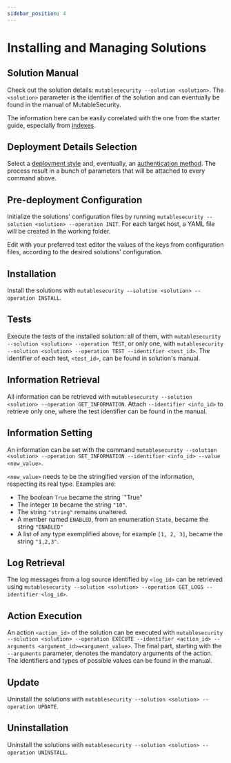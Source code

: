 ```yaml
---
sidebar_position: 4
---
```


# Installing and Managing Solutions

## Solution Manual

Check out the solution details: `mutablesecurity --solution <solution>`. The `<solution>` parameter is the identifier of the solution and can eventually be found in the manual of MutableSecurity.

The information here can be easily correlated with the one from the starter guide, especially from [indexes](../guide-starter/Indexes.md).

## Deployment Details Selection

Select a [deployment style](Selecting%20the%20Deployment%20Style.md) and, eventually, an [authentication method](Selecting%20an%20Authentication%20Method%20for%20Remote%20Deployment.md). The process result in a bunch of parameters that will be attached to every command above.

## Pre-deployment Configuration

Initialize the solutions' configuration files by running `mutablesecurity --solution <solution> --operation INIT`. For each target host, a YAML file will be created in the working folder.

Edit with your preferred text editor the values of the keys from configuration files, according to the desired solutions' configuration.

## Installation

Install the solutions with `mutablesecurity --solution <solution> --operation INSTALL`.

## Tests

Execute the tests of the installed solution: all of them, with `mutablesecurity --solution <solution> --operation TEST`, or only one, with `mutablesecurity --solution <solution> --operation TEST --identifier <test_id>`. The identifier of each test, `<test_id>`, can be found in solution's manual.

## Information Retrieval

All information can be retrieved with `mutablesecurity --solution <solution> --operation GET_INFORMATION`. Attach `--identifier <info_id>` to retrieve only one, where the test identifier can be found in the manual.

## Information Setting

An information can be set with the command `mutablesecurity --solution <solution> --operation SET_INFORMATION --identifier <info_id> --value <new_value>`.

`<new_value>` needs to be the stringified version of the information, respecting its real type. Examples are:
- The boolean `True` became the string `"True"
- The integer `10` became the string `"10"`.
- The string `"string"` remains unaltered.
- A member named `ENABLED`, from an enumeration `State`, became the string `"ENABLED"`
- A list of any type exemplified above, for example `[1, 2, 3]`, became the string `"1,2,3"`.

## Log Retrieval

The log messages from a log source identified by `<log_id>` can be retrieved using `mutablesecurity --solution <solution> --operation GET_LOGS --identifier <log_id>`.

## Action Execution

An action `<action_id>` of the solution can be executed with `mutablesecurity --solution <solution> --operation EXECUTE --identifier <action_id> --arguments <argument_id>=<argument_value>`. The final part, starting with the `--arguments` parameter, denotes the mandatory arguments of the action. The identifiers and types of possible values can be found in the manual.

## Update

Uninstall the solutions with `mutablesecurity --solution <solution> --operation UPDATE`.

## Uninstallation

Uninstall the solutions with `mutablesecurity --solution <solution> --operation UNINSTALL`.